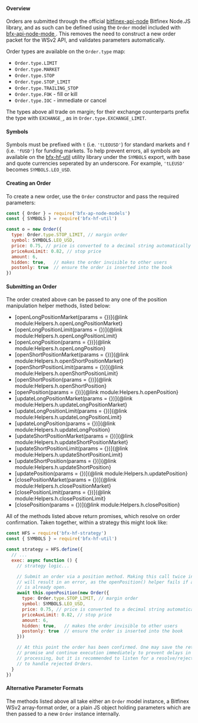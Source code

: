 #### Overview

Orders are submitted through the official [bitfinex-api-node](https://github.com/bitfinexcom/bitfinex-api-node) Bitfinex Node.JS library, and as such can be defined using the `Order` model included with [bfx-api-node-mode ](https://github.com/bitfinexcom/bfx-api-node-models). This removes the need to construct a new order packet for the WSv2 API, and validates parameters automatically.

Order types are available on the `Order.type` map:

* `Order.type.LIMIT`
* `Order.type.MARKET`
* `Order.type.STOP`
* `Order.type.STOP_LIMIT`
* `Order.type.TRAILING_STOP`
* `Order.type.FOK` - fill or kill
* `Order.type.IOC` - immediate or cancel

The types above all trade on margin; for their exchange counterparts prefix the type with `EXCHANGE_`, as in `Order.type.EXCHANGE_LIMIT`.

#### Symbols

Symbols must be prefixed with `t` (i.e. `'tLEOUSD'`) for standard markets and `f` (i.e. `'fUSD'`) for funding markets. To help prevent errors, all symbols are available on the [bfx-hf-util](https://github.com/bitfinexcom/bfx-hf-util) utility library under the `SYMBOLS` export, with base and quote currencies seperated by an underscore. For example, `'tLEUSD'` becomes `SYMBOLS.LEO_USD`.

#### Creating an Order

To create a new order, use the `Order` constructor and pass the required parameters:

```js
const { Order } = require('bfx-ap-node-models')
const { SYMBOLS } = require('bfx-hf-util')

const o = new Order({
  type: Order.type.STOP_LIMIT, // margin order
  symbol: SYMBOLS.LEO_USD,
  price: 0.75, // price is converted to a decimal string automatically
  priceAuxLimit: 0.82, // stop price
  amount: 6,
  hidden: true,   // makes the order invisible to other users
  postonly: true  // ensure the order is inserted into the book
})
```

#### Submitting an Order

The order created above can be passed to any one of the position manipulation helper methods, listed below:

* [openLongPositionMarket(params = {})]{@link module:Helpers.h.openLongPositionMarket}
* [openLongPositionLimit(params = {})]{@link module:Helpers.h.openLongPositionLimit}
* [openLongPosition(params = {})]{@link module:Helpers.h.openLongPosition}
* [openShortPositionMarket(params = {})]{@link module:Helpers.h.openShortPositionMarket}
* [openShortPositionLimit(params = {})]{@link module:Helpers.h.openShortPositionLimit}
* [openShortPosition(params = {})]{@link module:Helpers.h.openShortPosition}
* [openPosition(params = {})]{@link module:Helpers.h.openPosition}
* [updateLongPositionMarket(params = {})]{@link module:Helpers.h.updateLongPositionMarket}
* [updateLongPositionLimit(params = {})]{@link module:Helpers.h.updateLongPositionLimit}
* [updateLongPosition(params = {})]{@link module:Helpers.h.updateLongPosition}
* [updateShortPositionMarket(params = {})]{@link module:Helpers.h.updateShortPositionMarket}
* [updateShortPositionLimit(params = {})]{@link module:Helpers.h.updateShortPositionLimit}
* [updateShortPosition(params = {})]{@link module:Helpers.h.updateShortPosition}
* [updatePosition(params = {})]{@link module:Helpers.h.updatePosition}
* [closePositionMarket(params = {})]{@link module:Helpers.h.closePositionMarket}
* [closePositionLimit(params = {})]{@link module:Helpers.h.closePositionLimit}
* [closePosition(params = {})]{@link module:Helpers.h.closePosition}

All of the methods listed above return promises, which resolve on order confirmation. Taken together, within a strategy this might look like:

```js
const HFS = require('bfx-hf-strategy')
const { SYMBOLS } = require('bfx-hf-util')

const strategy = HFS.define({
  // ...
  exec: async function () {
    // strategy logic...

    // Submit an order via a position method. Making this call twice in a row
    // will result in an error, as the openPosition() helper fails if a position
    // is already open.
    await this.openPosition(new Order({
      type: Order.type.STOP_LIMIT, // margin order
      symbol: SYMBOLS.LEO_USD,
      price: 0.75, // price is converted to a decimal string automatically
      priceAuxLimit: 0.82, // stop price
      amount: 6,
      hidden: true,   // makes the order invisible to other users
      postonly: true  // ensure the order is inserted into the book
    }))

    // At this point the order has been confirmed. One may save the returned
    // promise and continue execution immediately to prevent delays in logic
    // processing, but it is recommended to listen for a resolve/reject in order
    // to handle rejected Orders.
  }
})
```

#### Alternative Parameter Formats

The methods listed above all take either an `Order` model instance, a Bitfinex WSv2 array-format order, or a plain JS object holding parameters which are then passed to a new `Order` instance internally.
